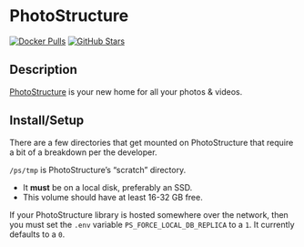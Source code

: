 # PhotoStructure

[![Docker Pulls](https://img.shields.io/docker/pulls/photostructure/server?style=flat-square&color=607D8B&label=docker%20pulls&logo=docker)](https://hub.docker.com/r/photostructure/server)
[![GitHub Stars](https://img.shields.io/github/stars/photostructure/photostructure-for-servers?style=flat-square&color=607D8B&label=github%20stars&logo=github)](https://github.com/photostructure/photostructure-for-servers)

## Description

[PhotoStructure](https://photostructure.com/) is your new home for all your photos & videos.

## Install/Setup

There are a few directories that get mounted on PhotoStructure that require a bit of a breakdown per the developer.

`/ps/tmp` is PhotoStructure’s “scratch” directory.

* It **must** be on a local disk, preferably an SSD.
* This volume should have at least 16-32 GB free.

If your PhotoStructure library is hosted somewhere over the network, then you must set the `.env` variable `PS_FORCE_LOCAL_DB_REPLICA` to a `1`. It currently defaults to a `0`.
